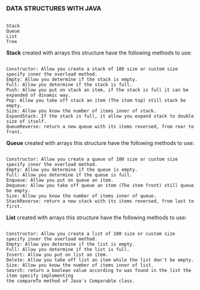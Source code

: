 ### DATA STRUCTURES WITH JAVA
```

Stack
Queue
List
Tree
```

**Stack** created with arrays this structure have the following methods to use:
```

Constructor: Allow you create a stack of 100 size or custom size specify inner the overload method.
Empty: Allow you determine if the stack is empty.
Full: Allow you determine if the stack is full.
Push: Allow you put on stack an item, if the stack is full it can be expanded of dinamic way.
Pop: Allow you take off stack an item (The item top) still stack be empty.
Size: Allow you know the number of items inner of stack.
ExpandStack: If the stack is full, it allow you expand stack to double size of itself.
QueueReverse: return a new queue with its items reversed, from rear to front.
```

**Queue** created with arrays this structure have the following methods to use:
```

Constructor: Allow you create a queue of 100 size or custom size specify inner the overload method.
Empty: Allow you determine if the queue is empty.
Full: Allow you determine if the queue is full.
Enqueue: Allow you put on queue an item.
Dequeue: Allow you take off queue an item (The item front) still queue be empty.
Size: Allow you know the number of items inner of queue.
StackReverse: return a new stack with its items reversed, from last to first.
```

**List** created with arrays this structure have the following methods to use:
```

Constructor: Allow you create a list of 100 size or custom size specify inner the overload method.
Empty: Allow you determine if the list is empty.
Full: Allow you determine if the list is full.
Insert: Allow you put on list an item.
Delete: Allow you take off list an item while the list don't be empty.
Size: Allow you know the number of items inner of list.
Search: return a boolean value according to was found in the list the item specify implementing 
the compareTo method of Java's Comparable class.
```
